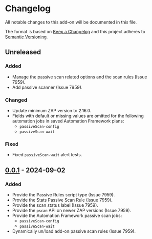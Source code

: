 # Changelog
All notable changes to this add-on will be documented in this file.

The format is based on [Keep a Changelog](https://keepachangelog.com/en/1.0.0/)
and this project adheres to [Semantic Versioning](https://semver.org/spec/v2.0.0.html).

## Unreleased
### Added
- Manage the passive scan related options and the scan rules (Issue 7959).
- Add passive scanner (Issue 7959).

### Changed
- Update minimum ZAP version to 2.16.0.
- Fields with default or missing values are omitted for the following automation jobs in saved Automation Framework plans:
    - `passiveScan-config`
    - `passiveScan-wait`

### Fixed
- Fixed `passiveScan-wait` alert tests.

## [0.0.1] - 2024-09-02
### Added
- Provide the Passive Rules script type (Issue 7959).
- Provide the Stats Passive Scan Rule (Issue 7959).
- Provide the scan status label (Issue 7959).
- Provide the `pscan` API on newer ZAP versions (Issue 7959).
- Provide the Automation Framework passive scan jobs:
  - `passiveScan-config`
  - `passiveScan-wait`
- Dynamically un/load add-on passive scan rules (Issue 7959).

[0.0.1]: https://github.com/zaproxy/zap-extensions/releases/pscan-v0.0.1
